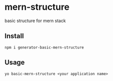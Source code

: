 # mern-structure
basic structure for mern stack

## Install
`npm i generator-basic-mern-structure`

## Usage
`yo basic-mern-structure <your application name>`
